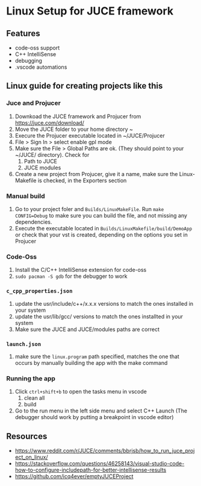 # Linux Setup for JUCE framework

## Features
- code-oss support
- C++ IntelliSense
- debugging
- .vscode automations

## Linux guide for creating projects like this
### Juce and Projucer 
1. Downkoad the JUCE framework and Projucer from https://juce.com/download/
1. Move the JUCE folder to your home directory ~
1. Execure the Projucer executable located in ~/JUCE/Projucer
1. File > Sign In > select enable gpl mode
1. Make sure the File > Global Paths are ok. (They should point to your ~/JUCE/ directory). Check for 
    1. Path to JUCE 
    2. JUCE modules
1. Create a new project from Projucer, give it a name, make sure the Linux-Makefile is checked, in the Exporters section

### Manual build
1. Go to your project foler and `Builds/LinuxMakeFile`. Run `make CONFIG=Debug` to make sure you can build the file, and not missing any dependencies.
1. Execute the executable located in `Builds/LinuxMakefile/build/DemoApp` or check that your vst is created, depending on the options you set in Projucer

### Code-Oss
1. Install the C/C++ IntelliSense extension for code-oss
1. `sudo pacman -S gdb` for the debugger to work

### `c_cpp_properties.json`
1. update the usr/include/c++/x.x.x versions to match the ones installed in your system
1. update the usr/lib/gcc/ versions to match the ones installted in your system
1. Make sure the JUCE and JUCE/modules paths are correct

### `launch.json`
1. make sure the `linux.program` path specified, matches the one that occurs by manually building the app with the make command

### Running the app
1. Click `ctrl+shift+b` to open the tasks menu in vscode
    1. clean all
    1. build
1. Go to the run menu in the left side menu and select C++ Launch (The debugger should work by putting a breakpoint in vscode editor)

## Resources
- https://www.reddit.com/r/JUCE/comments/bbrjsb/how_to_run_juce_project_on_linux/
- https://stackoverflow.com/questions/46258143/visual-studio-code-how-to-configure-includepath-for-better-intellisense-results
- https://github.com/icq4ever/emptyJUCEProject

